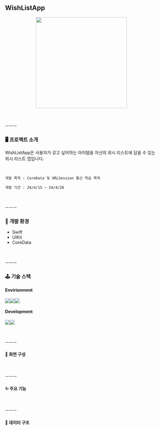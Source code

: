 ## WishListApp


<p align="center">
  <img src="https://velog.velcdn.com/images/jihae__qu/post/7ff0cd03-35af-42b9-bb1e-579f80794ba6/image.png" width=300 height=300>

</p>




<br>
<br>
ㅡㅡㅡ

### 🖥️  **프로젝트 소개**
WishListApp은 사용자가 갖고 싶어하는 아이템을 자신의 위시 리스트에 담을 수 있는 위시 리스트 앱입니다.

<br>

	개발 목적 : CoreData 및 URLSession 통신 학습 목적

	개발 기간 : 24/4/15 ~ 24/4/28
    
<br>   
<br>
ㅡㅡㅡ

### 🛞  **개발 환경**

- Swift
- UIKit
- CoreData


<br>   
<br>
ㅡㅡㅡ

### 🕹️ **기술 스택**

#### Envirionment
<img src="https://img.shields.io/badge/xcode-black?style=for-the-badge&logo=Xcode&logoColor=147EFB"><img src="https://img.shields.io/badge/git-black?style=for-the-badge&logo=git&logoColor=F05032"><img src="https://img.shields.io/badge/github-blue?style=for-the-badge&logo=github&logoColor=181717">

#### Development
<img src="https://img.shields.io/badge/Swift-black?style=for-the-badge&logo=swift&logoColor=F05138"><img src="https://img.shields.io/badge/uikit-black?style=for-the-badge&logo=uikit&logoColor=2396F3">


<br>   
<br>
ㅡㅡㅡ

#### 📱 화면 구성


<br>
<br>
ㅡㅡㅡ

#### ✨ 주요 기능


<br>
<br>
ㅡㅡㅡ

#### 🌱 데이터 구조

